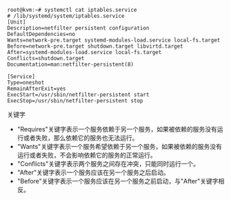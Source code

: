 ```
root@kvm:~# systemctl cat iptables.service 
# /lib/systemd/system/iptables.service
[Unit]
Description=netfilter persistent configuration
DefaultDependencies=no
Wants=network-pre.target systemd-modules-load.service local-fs.target
Before=network-pre.target shutdown.target libvirtd.target
After=systemd-modules-load.service local-fs.target
Conflicts=shutdown.target
Documentation=man:netfilter-persistent(8)

[Service]
Type=oneshot
RemainAfterExit=yes
ExecStart=/usr/sbin/netfilter-persistent start
ExecStop=/usr/sbin/netfilter-persistent stop

```
关键字
- "Requires"关键字表示一个服务依赖于另一个服务，如果被依赖的服务没有运行或者失败，那么依赖它的服务也无法运行。
- "Wants"关键字表示一个服务希望依赖于另一个服务，如果被依赖的服务没有运行或者失败，不会影响依赖它的服务的正常运行。
- "Conflicts"关键字表示两个服务之间存在冲突，只能同时运行一个。
- "After"关键字表示一个服务应该在另一个服务之后启动。
- "Before"关键字表示一个服务应该在另一个服务之前启动，与"After"关键字相反。